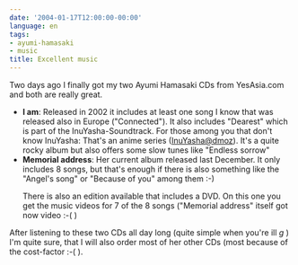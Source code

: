 ```yaml
---
date: '2004-01-17T12:00:00-00:00'
language: en
tags:
- ayumi-hamasaki
- music
title: Excellent music
---
```



Two days ago I finally got my two Ayumi Hamasaki CDs from YesAsia.com and both are really great.

<ul>
<li><strong>I am</strong>: Released in 2002 it includes at least one song I know that was released also in Europe ("Connected"). It also includes "Dearest" which is part of the InuYasha-Soundtrack. For those among you that don't know InuYasha: That's an anime series (<a href="http://dmoz.org/Arts/Animation/Anime/Titles/I/Inu-Yasha/">InuYasha@dmoz</a>). It's a quite rocky album but also offers some slow tunes like "Endless sorrow"</li>
<li><strong>Memorial address</strong>: Her current album released last December. It only includes 8 songs, but that's enough if there is also something like the "Angel's song" or "Because of you" among them :-) 

There is also an edition available that includes a DVD. On this one you get the music videos for 7 of the 8 songs ("Memorial address" itself got now video :-( )</li>
</ul>

After listening to these two CDs all day long (quite simple when you're ill *g* ) I'm quite sure, that I will also order most of her other CDs (most because of the cost-factor :-( ).
